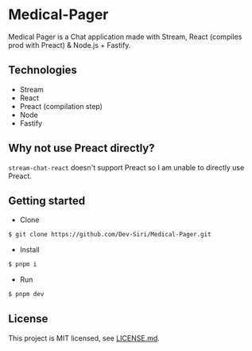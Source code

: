 # Medical-Pager

Medical Pager is a Chat application made with Stream, React (compiles prod with Preact) & Node.js + Fastify.

## Technologies

- Stream
- React
- Preact (compilation step)
- Node
- Fastify

## Why not use Preact directly?

`stream-chat-react` doesn't support Preact so I am unable to directly use Preact.

## Getting started

- Clone

```sh
$ git clone https://github.com/Dev-Siri/Medical-Pager.git
```

- Install

```sh
$ pnpm i
```

- Run

```sh
$ pnpm dev
```

## License

This project is MIT licensed, see [LICENSE.md](LICENSE.md).
